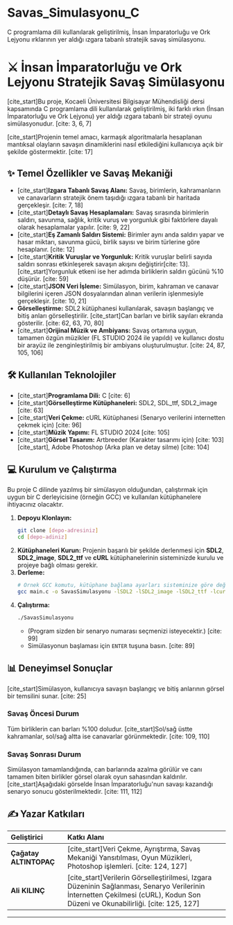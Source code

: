 # Savas_Simulasyonu_C
C programlama dili kullanılarak geliştirilmiş, İnsan İmparatorluğu ve Ork Lejyonu ırklarının yer aldığı ızgara tabanlı stratejik savaş simülasyonu.

# ⚔️ İnsan İmparatorluğu ve Ork Lejyonu Stratejik Savaş Simülasyonu

[cite_start]Bu proje, Kocaeli Üniversitesi Bilgisayar Mühendisliği dersi kapsamında C programlama dili kullanılarak geliştirilmiş, iki farklı ırkın (İnsan İmparatorluğu ve Ork Lejyonu) yer aldığı ızgara tabanlı bir strateji oyunu simülasyonudur. [cite: 3, 6, 7]

[cite_start]Projenin temel amacı, karmaşık algoritmalarla hesaplanan mantıksal olayların savaşın dinamiklerini nasıl etkilediğini kullanıcıya açık bir şekilde göstermektir. [cite: 17]

## ✨ Temel Özellikler ve Savaş Mekaniği

* [cite_start]**Izgara Tabanlı Savaş Alanı:** Savaş, birimlerin, kahramanların ve canavarların stratejik önem taşıdığı ızgara tabanlı bir haritada gerçekleşir. [cite: 7, 18]
* [cite_start]**Detaylı Savaş Hesaplamaları:** Savaş sırasında birimlerin saldırı, savunma, sağlık, kritik vuruş ve yorgunluk gibi faktörlere dayalı olarak hesaplamalar yapılır. [cite: 9, 22]
* [cite_start]**Eş Zamanlı Saldırı Sistemi:** Birimler aynı anda saldırı yapar ve hasar miktarı, savunma gücü, birlik sayısı ve birim türlerine göre hesaplanır. [cite: 12]
* [cite_start]**Kritik Vuruşlar ve Yorgunluk:** Kritik vuruşlar belirli sayıda saldırı sonrası etkinleşerek savaşın akışını değiştirir[cite: 13]. [cite_start]Yorgunluk etkeni ise her adımda birliklerin saldırı gücünü %10 düşürür. [cite: 59]
* [cite_start]**JSON Veri İşleme:** Simülasyon, birim, kahraman ve canavar bilgilerini içeren JSON dosyalarından alınan verilerin işlenmesiyle gerçekleşir. [cite: 10, 21]
* **Görselleştirme:** SDL2 kütüphanesi kullanılarak, savaşın başlangıç ve bitiş anları görselleştirilir. [cite_start]Can barları ve birlik sayıları ekranda gösterilir. [cite: 62, 63, 70, 80]
* [cite_start]**Orijinal Müzik ve Ambiyans:** Savaş ortamına uygun, tamamen özgün müzikler (FL STUDIO 2024 ile yapıldı) ve kullanıcı dostu bir arayüz ile zenginleştirilmiş bir ambiyans oluşturulmuştur. [cite: 24, 87, 105, 106]

## 🛠️ Kullanılan Teknolojiler

* [cite_start]**Programlama Dili:** C [cite: 6]
* [cite_start]**Görselleştirme Kütüphaneleri:** SDL2, SDL_ttf, SDL2_image [cite: 63]
* [cite_start]**Veri Çekme:** cURL Kütüphanesi (Senaryo verilerini internetten çekmek için) [cite: 96]
* [cite_start]**Müzik Yapımı:** FL STUDIO 2024 [cite: 105]
* [cite_start]**Görsel Tasarım:** Artbreeder (Karakter tasarımı için) [cite: 103][cite_start], Adobe Photoshop (Arka plan ve detay silme) [cite: 104]

## 💻 Kurulum ve Çalıştırma

Bu proje C dilinde yazılmış bir simülasyon olduğundan, çalıştırmak için uygun bir C derleyicisine (örneğin GCC) ve kullanılan kütüphanelere ihtiyacınız olacaktır.

1.  **Depoyu Klonlayın:**
    ```bash
    git clone [depo-adresiniz]
    cd [depo-adiniz]
    ```
2.  **Kütüphaneleri Kurun:** Projenin başarılı bir şekilde derlenmesi için **SDL2**, **SDL2_image**, **SDL2_ttf** ve **cURL** kütüphanelerinin sisteminizde kurulu ve projeye bağlı olması gerekir.
3.  **Derleme:**
    ```bash
    # Örnek GCC komutu, kütüphane bağlama ayarları sisteminize göre değişebilir.
    gcc main.c -o SavasSimulasyonu -lSDL2 -lSDL2_image -lSDL2_ttf -lcurl
    ```
4.  **Çalıştırma:**
    ```bash
    ./SavasSimulasyonu
    ```
    * (Program sizden bir senaryo numarası seçmenizi isteyecektir.) [cite: 99]
    * Simülasyonun başlaması için `ENTER` tuşuna basın. [cite: 89]

## 📊 Deneyimsel Sonuçlar

[cite_start]Simülasyon, kullanıcıya savaşın başlangıç ve bitiş anlarının görsel bir temsilini sunar. [cite: 25]

### Savaş Öncesi Durum
Tüm birliklerin can barları %100 doludur. [cite_start]Sol/sağ üstte kahramanlar, sol/sağ altta ise canavarlar görünmektedir. [cite: 109, 110]

### Savaş Sonrası Durum
Simülasyon tamamlandığında, can barlarında azalma görülür ve canı tamamen biten birlikler görsel olarak oyun sahasından kaldırılır. [cite_start]Aşağıdaki görselde İnsan İmparatorluğu'nun savaşı kazandığı senaryo sonucu gösterilmektedir. [cite: 111, 112]

## ✍️ Yazar Katkıları

| Geliştirici | Katkı Alanı |
| :--- | :--- |
| **Çağatay ALTINTOPAÇ** | [cite_start]Veri Çekme, Ayrıştırma, Savaş Mekaniği Yansıtılması, Oyun Müzikleri, Photoshop işlemleri. [cite: 124, 127] |
| **Ali KILINÇ** | [cite_start]Verilerin Görselleştirilmesi, Izgara Düzeninin Sağlanması, Senaryo Verilerinin İnternetten Çekilmesi (cURL), Kodun Son Düzeni ve Okunabilirliği. [cite: 125, 127] |

---
